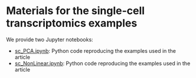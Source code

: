 # Materials for the single-cell transcriptomics examples
We provide two Jupyter notebooks:
- [sc_PCA.ipynb](): Python code reproducing the examples used in the article
- [sc_NonLinear.ipynb](): Python code reproducing the examples used in the article

